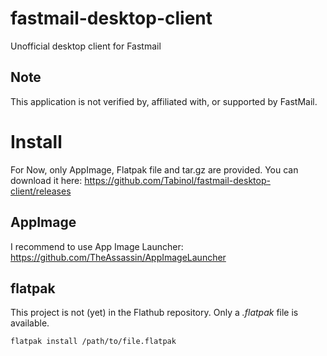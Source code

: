 # fastmail-desktop-client

Unofficial desktop client for Fastmail

## Note

This application is not verified by, affiliated with, or supported by FastMail.

# Install

For Now, only AppImage, Flatpak file and tar.gz are provided. You can download it here: https://github.com/Tabinol/fastmail-desktop-client/releases

## AppImage

I recommend to use App Image Launcher: https://github.com/TheAssassin/AppImageLauncher

## flatpak

This project is not (yet) in the Flathub repository. Only a _.flatpak_ file is available.

    flatpak install /path/to/file.flatpak
